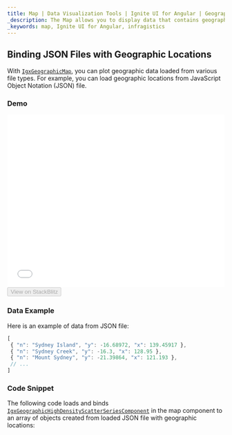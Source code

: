 ```yaml
---
title: Map | Data Visualization Tools | Ignite UI for Angular | Geographic JSON Data | Infragistics
_description: The Map allows you to display data that contains geographic locations from view models or geographic locations loaded from JSON files. View the demo, dependencies, usage and toolbar for more information.
_keywords: map, Ignite UI for Angular, infragistics
---
```


## Binding JSON Files with Geographic Locations

With [`IgxGeographicMap`](map_binding_geographic_json_files.md), you can plot geographic data loaded from various file types. For example, you can load geographic locations from JavaScript Object Notation (JSON) file.

### Demo

<div class="sample-container loading" style="height: 400px">
    <iframe id="geo-map-binding-data-json-points-iframe" src='{environment:demosBaseUrl}/maps/geo-map-binding-data-json-points' width="100%" height="100%" seamless frameBorder="0" onload="onXPlatSampleIframeContentLoaded(this);"></iframe>
</div>
<div>
    <button data-localize="stackblitz" disabled class="stackblitz-btn"   data-iframe-id="geo-map-binding-data-json-points-iframe" data-demos-base-url="{environment:demosBaseUrl}">View on StackBlitz
    </button>
</div>

<div class="divider--half"></div>

### Data Example

Here is an example of data from JSON file:

```ts
[
 { "n": "Sydney Island", "y": -16.68972, "x": 139.45917 },
 { "n": "Sydney Creek", "y": -16.3, "x": 128.95 },
 { "n": "Mount Sydney", "y": -21.39864, "x": 121.193 },
 // ...
]
```

### Code Snippet

The following code loads and binds [`IgxGeographicHighDensityScatterSeriesComponent`](map_binding_geographic_json_files.md) in the map component to an array of objects created from loaded JSON file with geographic locations:
